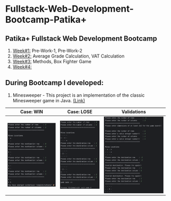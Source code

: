 # Fullstack-Web-Development-Bootcamp-Patika+
## Patika+ Fullstack Web Development Bootcamp

1. [Week#1:](https://github.com/wvazabi/Fullstack-Web-Development-Bootcamp-Patika-/tree/main/Week%20%231) Pre-Work-1, Pre-Work-2
2. [Week#2:](https://github.com/wvazabi/Fullstack-Web-Development-Bootcamp-Patika-/tree/main/Week%20%232) Average Grade Calculation, VAT Calculation
3. [Week#3:](https://github.com/wvazabi/Fullstack-Web-Development-Bootcamp-Patika-/tree/main/Week%20%233) Methods, Box Fighter Game
4. [Week#4:](https://github.com/wvazabi/Fullstack-Web-Development-Bootcamp-Patika-/tree/main/Week%20%234) 

## During Bootcamp I developed:

1. Minesweeper - This project is an implementation of the classic Minesweeper game in Java. [(Link)](https://github.com/wvazabi/MineSweeper)

| Case: WIN   | Case: LOSE       | Validations    |
| ----------- | ---------------- | -------------- |
| <img src="https://github.com/wvazabi/MineSweeper/blob/main/MineSweeper%20Images/Image%20%232.png"> | <img src="https://github.com/wvazabi/MineSweeper/blob/main/MineSweeper%20Images/Image%20%231.png"> | <img src="https://github.com/wvazabi/MineSweeper/blob/main/MineSweeper%20Images/Image%20%233.png"> |

